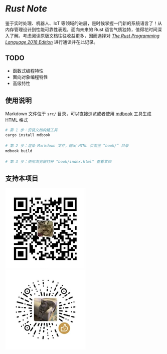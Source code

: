 # *Rust Note*

鉴于实时处理、机器人、IoT 等领域的进展，是时候掌握一门新的系统语言了！从内存管理设计到性能可靠性表现，面向未来的 Rust 语言气质独特，值得花时间深入了解。考虑阅读原版文档往往收益更多，因而选择对 [*The Rust Programming Language 2018 Edition*](https://doc.rust-lang.org/stable/book/) 进行通读并在此记录。

## TODO

- 函数式编程特性
- 面向对象编程特性
- 高级特性

## 使用说明

Markdown 文件位于 `src/` 目录，可以直接浏览或者使用 [mdbook](https://crates.io/crates/mdbook) 工具生成 HTML 格式

```bash
# 第 1 步：安装文档构建工具
cargo install mdbook

# 第 2 步：渲染 Markdown 文件，输出 HTML 页面至 “book/” 目录
mdbook build

# 第 3 步：使用浏览器打开 "book/index.html" 查看文档
```

## 支持本项目

![alipay](https://raw.githubusercontent.com/neatfx/donation/master/alipay.jpeg)
![wechat-pay](https://raw.githubusercontent.com/neatfx/donation/master/wechat-pay.jpeg)
